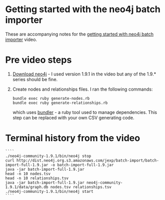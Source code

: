 # Getting started with the neo4j batch importer

These are accompanying notes for the [getting started with neo4j batch importer](https://vimeo.com/71408668) video.

# Pre video steps

1. [Download neo4j](http://www.neo4j.org/download) - I used version 1.9.1 in the video but any of the 1.9.* series should be fine.
2. Create nodes and relationships files. I ran the following commands:
   
    ````
    bundle exec ruby generate-nodes.rb
    bundle exec ruby generate-relationships.rb    
    ````

    which uses [bundler](http://bundler.io/) - a ruby tool used to manage dependencies. This step can be replaced with your own CSV generating code.

# Terminal history from the video

    ````
    ./neo4j-community-1.9.1/bin/neo4j stop
    curl http://dist.neo4j.org.s3.amazonaws.com/jexp/batch-import/batch-import-full-1.9.jar -o batch-import-full-1.9.jar
    java -jar batch-import-full-1.9.jar
    head -n 10 nodes.tsv
    head -n 10 relationships.tsv
    java -jar batch-import-full-1.9.jar neo4j-community-1.9.1/data/graph.db nodes.tsv relationships.tsv
    ./neo4j-community-1.9.1/bin/neo4j start
    ````    
